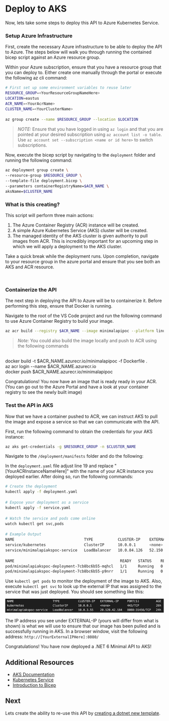 # Deploy to AKS

Now, lets take some steps to deploy this API to Azure Kubernetes Service.

### Setup Azure Infrastructure

First, create the necessary Azure infrastructure to be able to deploy the API to Azure.  The steps below will walk you through running the contained bicep script against an Azure resource group.

Within your Azure subscription, ensure that you have a resource group that you can deploy to.  Either create one manually through the portal or execute the following az cli command:

```bash
# First set up some environment variables to reuse later
RESOURCE_GROUP=<YourResourceGroupNameHere>
LOCATION=eastus
ACR_NAME=<YourAcrName>
CLUSTER_NAME=<YourClusterName>

az group create --name $RESOURCE_GROUP --location $LOCATION
```


>*NOTE:* Ensure that you have logged in using `az login` and that you are pointed at your desired subscription using `az account list -o table`.  Use `az account set --subscription <name or id here>` to switch subscriptions.

Now, execute the bicep script by navigating to the `deployment` folder and running the following command:

```bash
az deployment group create \
--resource-group $RESOURCE_GROUP \
--template-file deployment.bicep \
--parameters containerRegistryName=$ACR_NAME \
aksName=$CLUSTER_NAME
```

### What is this creating?

This script will perform three main actions:

1. The Azure Container Registry (ACR) instance will be created.
2. A simple Azure Kubernetes Service (AKS) cluster will be created.
3. The managed identity of the AKS cluster is given authority to pull images from ACR.  This is incredibly important for an upcoming step in which we will apply a deployment to the AKS cluster.

Take a quick break while the deployment runs.  Upon completion, navigate to your resource group in the azure portal and ensure that you see both an AKS and ACR resource.

<br>

### Containerize the API

The next step in deploying the API to Azure will be to containerize it.  Before performing this step, ensure that Docker is running.

Navigate to the root of the VS Code project and run the following command to use Azure Container Registry to build your image.

```bash
az acr build --registry $ACR_NAME --image minimalapipoc --platform linux .
```

>*Note:* You could also build the image locally and push to ACR using the following commands <br>
<br>
docker build -t $ACR_NAME.azurecr.io/minimalapipoc -f Dockerfile . <br>
az acr login --name $ACR_NAME.azurecr.io <br>
docker push $ACR_NAME.azurecr.io/minimalapipoc

Congratulations! You now have an image that is ready ready in your ACR. (You can go out to the Azure Portal and have a look at your container registry to see the newly built image)

### Test the API in AKS

Now that we have a container pushed to ACR, we can instruct AKS to pull the image and expose a service so that we can communicate with the API.

First, run the following command to obtain the credentials for your AKS instance:

```bash
az aks get-credentials -g $RESOURCE_GROUP -n $CLUSTER_NAME
```

Navigate to the `/deployment/manifests` folder and do the following:

In the `deployment.yaml` file adjust line 19 and replace "[YourACRInstanceNameHere]" with the name of your ACR instance you deployed earlier.  After doing so, run the following commands:

```bash
# Create the deployment
kubectl apply -f deployment.yaml

# Expose your deployment as a service
kubectl apply -f service.yaml

# Watch the service and pods come online
watch kubectl get svc,pods

# Example Output
NAME                               TYPE           CLUSTER-IP    EXTERNAL-IP     PORT(S)          AGE
service/kubernetes                 ClusterIP      10.0.0.1      <none>          443/TCP          31m
service/minimalapiakspoc-service   LoadBalancer   10.0.84.126   52.150.42.173   8080:30757/TCP   98s

NAME                                               READY   STATUS    RESTARTS   AGE
pod/minimalapiakspoc-deployment-7cb8bc6b55-mqhcl   1/1     Running   0          104s
pod/minimalapiakspoc-deployment-7cb8bc6b55-p9nrr   1/1     Running   0          104s
```

Use `kubectl get pods` to monitor the deployment of the image to AKS.  Also, execute `kubectl get svc` to look up the external IP that was assigned to the service that was just deployed.  You should see something like this:

![Kubernetes Service](/assets/service.png)

The IP address you see under EXTERNAL-IP (yours will differ from what is shown) is what we will use to ensure that our image has been pulled and is successfully running in AKS.  In a browser window, visit the following address: `http://[YourExternalIPHere]:8080/`

Congratulations!  You have now deployed a .NET 6 Minimal API to AKS!

## Additional Resources

- [AKS Documentation](https://docs.microsoft.com/en-us/azure/aks/)
- [Kubernetes Service](https://kubernetes.io/docs/concepts/services-networking/service/)
- [Introduction to Bicep](https://docs.microsoft.com/en-us/azure/azure-resource-manager/bicep/overview)

## Next

Lets create the ability to re-use this API by [creating a dotnet new template](dotnet-new-template.md).
